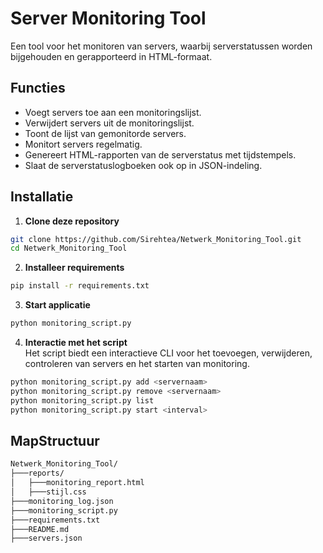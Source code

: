 # Server Monitoring Tool

Een tool voor het monitoren van servers, waarbij serverstatussen worden bijgehouden en gerapporteerd in HTML-formaat.

## Functies

- Voegt servers toe aan een monitoringslijst.
- Verwijdert servers uit de monitoringslijst.
- Toont de lijst van gemonitorde servers.
- Monitort servers regelmatig.
- Genereert HTML-rapporten van de serverstatus met tijdstempels.
- Slaat de serverstatuslogboeken ook op in JSON-indeling.

## Installatie

1. **Clone deze repository**  
```bash
git clone https://github.com/Sirehtea/Netwerk_Monitoring_Tool.git
cd Netwerk_Monitoring_Tool
```

2. **Installeer requirements**  
```bash
pip install -r requirements.txt
```

3. **Start applicatie**  
```bash
python monitoring_script.py
```

4. **Interactie met het script**  
Het script biedt een interactieve CLI voor het toevoegen, verwijderen, controleren van servers en het starten van monitoring.

```bash
python monitoring_script.py add <servernaam>
python monitoring_script.py remove <servernaam>
python monitoring_script.py list
python monitoring_script.py start <interval>
```

## MapStructuur

```bash
Netwerk_Monitoring_Tool/
├───reports/
│   ├───monitoring_report.html
│   ├───stijl.css
├───monitoring_log.json
├───monitoring_script.py
├───requirements.txt
├───README.md
├───servers.json
```